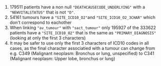 
1. 179511 patients have a non null `"DEATHCAUSECODE_UNDERLYING"` with a `"NEWVITALSTATUS"` that is not `"D"`.
2. 54161 tumours have a `"SITE_ICD10_O2"`and `"SITE_ICD10_O2_3CHAR"` which don't correspond to eachother
3. When linking `"av_tumour"` with `"sact_tumour"` only 195927 of the 333622 patients have a `"SITE_ICD10_O2"` that is the same as `"PRIMARY_DIAGNOSIS"` (looking at only the first 3 characters)
4. It may be safer to use only the first 3 characters of ICD10 codes in all cases, as the final character associatied with a tumour can change from e.g. C349 (Malignant neoplasm: Bronchus or lung, unspecified) to C341 (Malignant neoplasm: Upper lobe, bronchus or lung)